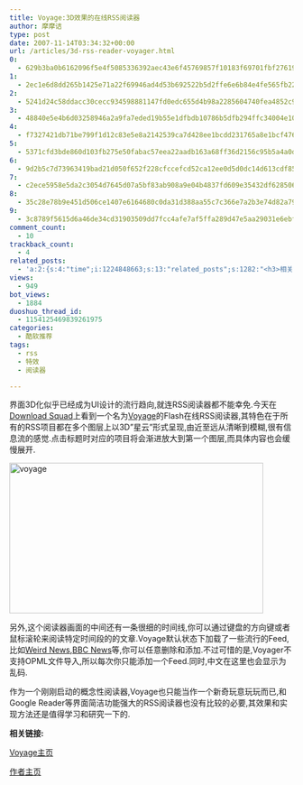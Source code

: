 ```yaml
---
title: Voyage:3D效果的在线RSS阅读器
author: 摩摩诘
type: post
date: 2007-11-14T03:34:32+00:00
url: /articles/3d-rss-reader-voyager.html
0:
  - 629b3ba0b6162096f5e4f5085336392aec43e6f45769857f10183f69701fbf2761970e71cac09c4c6ea90a8301539215
1:
  - 2ec1e6d8dd265b1425e71a22f69946ad4d53b692522b5d2ffe6e6b84e4fe565fb226f574851e9b4dd1624172128160c3
2:
  - 5241d24c58ddacc30cecc934598881147fd0edc655d4b98a2285604740fea4852c9d3194cf2b062cdab788e32ee0b26d
3:
  - 48840e5e4b6d03258946a2a9fa7eded19b55e1dfbdb10786b5dfb294ffc34004e109dfc18540cf209ab61750dd772590
4:
  - f7327421db71be799f1d12c83e5e8a2142539ca7d428ee1bcdd231765a8e1bcf476e2cf5aeefc057f46e40f8de9b8ba4
5:
  - 5371cfd3bde860d103fb275e50fabac57eea22aadb163a68ff36d2156c95b5a4a0de29e4c4aa9aab22c57b2bece7a21e
6:
  - 9d2b5c7d73963419bad21d050f652f228cfccefcd52ca12ee0d5d0dc14d613cdf85a573f7069099b52c4f1585927062e
7:
  - c2ece5958e5da2c3054d7645d07a5bf83ab908a9e04b4837fd609e35432df628506bd91b9c23c5d3b80324e726dbe9be
8:
  - 35c28e78b9e451d506ce1407e6164680c0da31d388aa55c7c366e7a2b3e74d82a79708230c1ac3854b6f913bc5d979a9
9:
  - 3c8789f5615d6a46de34cd31903509dd7fcc4afe7af5ffa289d47e5aa29031e6ebfe6cde4ae678a09533167646f11388
comment_count:
  - 10
trackback_count:
  - 4
related_posts:
  - 'a:2:{s:4:"time";i:1224848663;s:13:"related_posts";s:1282:"<h3>相关日志</h3><ul class="related_post"><li><a href="http://www.digglife.cn/articles/real-feed-subscribers.html" title="关于Feed实际订阅量的分析">关于Feed实际订阅量的分析</a></li><li><a href="http://www.digglife.cn/articles/custom-windows-interface-tools.html" title="9个工具打造焕然一新的Windows界面">9个工具打造焕然一新的Windows界面</a></li><li><a href="http://www.digglife.cn/sub" title="RSS订阅帮助">RSS订阅帮助</a></li><li><a href="http://www.digglife.cn/articles/add-compiz-fusion-stackswitch.html" title="Compiz Fusion新特效Stackswitch">Compiz Fusion新特效Stackswitch</a></li><li><a href="http://www.digglife.cn/articles/fireflies-screensaver-download.html" title="酷:流光飞舞的屏幕保护下载">酷:流光飞舞的屏幕保护下载</a></li><li><a href="http://www.digglife.cn/articles/install-compiz-fusion-and-trouble-shooting-part2-2.html" title="Ubuntu Compiz Fusion安装和常见问题解决 Part.2">Ubuntu Compiz Fusion安装和常见问题解决 Part.2</a></li><li><a href="http://www.digglife.cn/articles/install-compiz-fusion-and-trouble-shooting-part1-2.html" title="Ubuntu Compiz Fusion安装和常见问题解决 Part.1">Ubuntu Compiz Fusion安装和常见问题解决 Part.1</a></li></ul>";}'
views:
  - 949
bot_views:
  - 1884
duoshuo_thread_id:
  - 1154125469839261975
categories:
  - 酷软推荐
tags:
  - rss
  - 特效
  - 阅读器

---
```

界面3D化似乎已经成为UI设计的流行趋向,就连RSS阅读器都不能幸免.今天在<a href="http://www.downloadsquad.com/2007/11/13/voyage-an-online-3d-rss-feed-reader/" target="_blank">Download Squad</a>上看到一个名为<a href="http://rssvoyage.com/" target="_blank">Voyage</a>的Flash在线RSS阅读器,其特色在于所有的RSS项目都在多个图层上以3D&#8221;星云&#8221;形式呈现,由近至远从清晰到模糊,很有信息流的感觉.点击标题时对应的项目将会渐进放大到第一个图层,而具体内容也会缓慢展开.

<!--more-->

[<img src="https://www.digglife.net/wp-content/uploads/3/379/2007/11/voyage-thumb.png" border="0" alt="voyage" width="450" height="267" />][1]

另外,这个阅读器画面的中间还有一条很细的时间线,你可以通过键盘的方向键或者鼠标滚轮来阅读特定时间段的的文章.Voyage默认状态下加载了一些流行的Feed,比如<a href="http://www.thatsweird.net/" target="_blank">Weird News</a>,<a href="http://news.bbc.co.uk/" target="_blank">BBC News</a>等,你可以任意删除和添加.不过可惜的是,Voyager不支持OPML文件导入,所以每次你只能添加一个Feed.同时,中文在这里也会显示为乱码.

作为一个刚刚启动的概念性阅读器,Voyage也只能当作一个新奇玩意玩玩而已,和Google Reader等界面简洁功能强大的RSS阅读器也没有比较的必要,其效果和实现方法还是值得学习和研究一下的.

**相关链接:**

<a href="http://rssvoyage.com/" target="_blank">Voyage主页</a>

<a href="http://www.andybiggs.net/" target="_blank">作者主页</a>

 [1]: https://www.digglife.net/wp-content/uploads/3/379/2007/11/voyage.png
